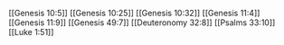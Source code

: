 [[Genesis 10:5]]
[[Genesis 10:25]]
[[Genesis 10:32]]
[[Genesis 11:4]]
[[Genesis 11:9]]
[[Genesis 49:7]]
[[Deuteronomy 32:8]]
[[Psalms 33:10]]
[[Luke 1:51]]
